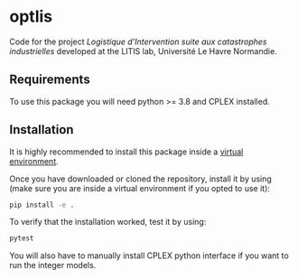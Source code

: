 # optlis
Code for the project _Logistique d'Intervention suite aux catastrophes industrielles_
developed at the LITIS lab, Université Le Havre Normandie.

## Requirements
To use this package you will need python >= 3.8 and CPLEX installed.

## Installation
It is highly recommended to install this package inside a [virtual environment](https://www.geeksforgeeks.org/python-virtual-environment/).

Once you have downloaded or cloned the repository, install it by using (make sure you are inside a virtual environment if you opted to use it):

```bash
pip install -e .
```

To verify that the installation worked, test it by using:

```bash
pytest
```

You will also have to manually install CPLEX python interface if you want to run the integer models.
